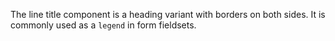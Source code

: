 The line title component is a heading variant with borders on both sides. It is commonly used as a `legend` in form fieldsets.
